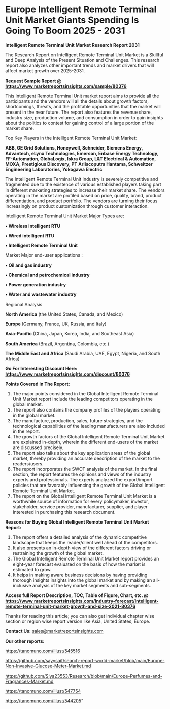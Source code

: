 # Europe Intelligent Remote Terminal Unit Market Giants Spending Is Going To Boom 2025 - 2031

<strong>Intelligent Remote Terminal Unit Market Research Report 2031</strong>

The Research Report on Intelligent Remote Terminal Unit Market is a Skillful and Deep Analysis of the Present Situation and Challenges. This research report also analyzes other important trends and market drivers that will affect market growth over 2025-2031.

<strong>Request Sample Report @ <a href=https://www.marketreportsinsights.com/sample/80376>https://www.marketreportsinsights.com/sample/80376</a></strong>

This Intelligent Remote Terminal Unit market report aims to provide all the participants and the vendors will all the details about growth factors, shortcomings, threats, and the profitable opportunities that the market will present in the near future. The report also features the revenue share, industry size, production volume, and consumption in order to gain insights about the politics to contest for gaining control of a large portion of the market share.

Top Key Players in the Intelligent Remote Terminal Unit Market:

<strong>ABB, GE Grid Solutions, Honeywell, Schneider, Siemens Energy, Advantech, eLynx Technologies, Emerson, Enbase Energy Technology, FF-Automation, GlobaLogix, Iskra Group, L&T Electrical & Automation, MOXA, Prestigious Discovery, PT Arliscoputra Hantama, Schweitzer Engineering Laboratories, Yokogawa Electric</strong>

The Intelligent Remote Terminal Unit Industry is severely competitive and fragmented due to the existence of various established players taking part in different marketing strategies to increase their market share. The vendors operating in the market are profiled based on price, quality, brand, product differentiation, and product portfolio. The vendors are turning their focus increasingly on product customization through customer interaction.

Intelligent Remote Terminal Unit Market Major Types are:

<strong>• Wireless intelligent RTU

• Wired intelligent RTU

• Intelligent Remote Terminal Unit</strong>

Market Major end-user applications :

<strong>• Oil and gas industry

• Chemical and petrochemical industry

• Power generation industry

• Water and wastewater industry</strong>

Regional Analysis

</u><strong><b>North America</b></strong> (the United States, Canada, and Mexico)

<strong><b>Europe </b></strong>(Germany, France, UK, Russia, and Italy)

<strong><b>Asia-Pacific</b></strong> (China, Japan, Korea, India, and Southeast Asia)

<strong><b>South America</b></strong> (Brazil, Argentina, Colombia, etc.)

<strong><b>The Middle East and Africa</b></strong> (Saudi Arabia, UAE, Egypt, Nigeria, and South Africa)

<strong>Go For Interesting Discount Here: <a href=https://www.marketreportsinsights.com/discount/80376>https://www.marketreportsinsights.com/discount/80376</a></strong>

<strong>Points Covered in The Report:</strong>
<ol>
  <li>The major points considered in the Global Intelligent Remote Terminal Unit Market report include the leading competitors operating in the global market.</li>
  <li>The report also contains the company profiles of the players operating in the global market.</li>
  <li>The manufacture, production, sales, future strategies, and the technological capabilities of the leading manufacturers are also included in the report.</li>
  <li>The growth factors of the Global Intelligent Remote Terminal Unit Market are explained in-depth, wherein the different end-users of the market are discussed precisely.</li>
  <li>The report also talks about the key application areas of the global market, thereby providing an accurate description of the market to the readers/users.</li>
  <li>The report incorporates the SWOT analysis of the market. In the final section, the report features the opinions and views of the industry experts and professionals. The experts analyzed the export/import policies that are favorably influencing the growth of the Global Intelligent Remote Terminal Unit Market.</li>
  <li>The report on the Global Intelligent Remote Terminal Unit Market is a worthwhile source of information for every policymaker, investor, stakeholder, service provider, manufacturer, supplier, and player interested in purchasing this research document.</li>
</ol>
<strong>Reasons for Buying Global Intelligent Remote Terminal Unit Market Report:</strong>

<ol>
  <li>The report offers a detailed analysis of the dynamic competitive landscape that keeps the reader/client well ahead of the competitors.</li>
  <li>It also presents an in-depth view of the different factors driving or restraining the growth of the global market.</li>
  <li>The Global Intelligent Remote Terminal Unit Market report provides an eight-year forecast evaluated on the basis of how the market is estimated to grow.</li>
  <li>It helps in making aware business decisions by having providing thorough insights insights into the global market and by making an all-inclusive analysis of the key market segments and sub-segments.</li>
</ol>
<strong>Access full Report Description, TOC, Table of Figure, Chart, etc. @ <a href=https://www.marketreportsinsights.com/industry-forecast/intelligent-remote-terminal-unit-market-growth-and-size-2021-80376>https://www.marketreportsinsights.com/industry-forecast/intelligent-remote-terminal-unit-market-growth-and-size-2021-80376</a></strong>


Thanks for reading this article; you can also get individual chapter wise section or region wise report version like Asia, United States, Europe.

<strong>Contact Us:</strong>
sales@marketreportsinsights.com

<strong>Our other reports:</strong>

<a href=https://tanomuno.com/illust/545516>https://tanomuno.com/illust/545516</a>

<a href=https://github.com/sayysaif/search-report-world-market/blob/main/Europe-Non-Invasive-Glucose-Meter-Market.md>https://github.com/sayysaif/search-report-world-market/blob/main/Europe-Non-Invasive-Glucose-Meter-Market.md</a>

<a href=https://github.com/Siya23553/Research/blob/main/Europe-Perfumes-and-Fragrances-Market.md>https://github.com/Siya23553/Research/blob/main/Europe-Perfumes-and-Fragrances-Market.md</a>

<a href=https://tanomuno.com/illust/547754>https://tanomuno.com/illust/547754</a>

<a href=https://tanomuno.com/illust/544205>https://tanomuno.com/illust/544205</a>"
